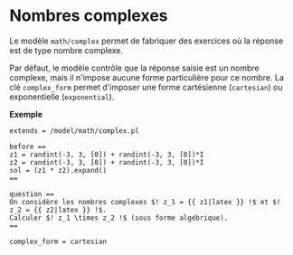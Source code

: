 # Nombres complexes

Le modèle `math/complex` permet de fabriquer des exercices où la réponse est de type nombre complexe.

Par défaut, le modèle contrôle que la réponse saisie est un nombre complexe, mais il n'impose aucune forme particulière pour ce nombre. La clé `complex_form` permet d'imposer une forme cartésienne (`cartesian`) ou exponentielle (`exponential`).

**Exemple**

```
extends = /model/math/complex.pl

before ==
z1 = randint(-3, 3, [0]) + randint(-3, 3, [0])*I
z2 = randint(-3, 3, [0]) + randint(-3, 3, [0])*I
sol = (z1 * z2).expand()
==

question ==
On considère les nombres complexes $! z_1 = {{ z1|latex }} !$ et $! z_2 = {{ z2|latex }} !$. 
Calculer $! z_1 \times z_2 !$ (sous forme algébrique).
==

complex_form = cartesian
```
